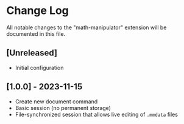 # Change Log

All notable changes to the "math-manipulator" extension will be documented in this file.

<!-- Check [Keep a Changelog](http://keepachangelog.com/) for recommendations on how to structure this file. -->

## [Unreleased]

-   Initial configuration

## [1.0.0] - 2023-11-15

-   Create new document command
-   Basic session (no permanent storage)
-   File-synchronized session that allows live editing of `.mmdata` files
